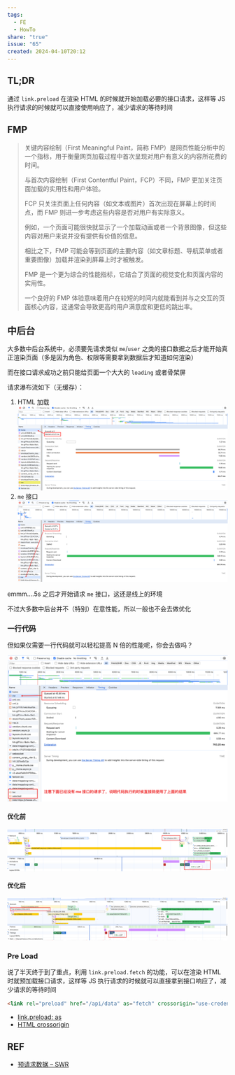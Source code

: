 ```yaml
---  
tags:  
  - FE  
  - HowTo  
share: "true"  
issue: "65"  
created: 2024-04-10T20:12  
---  
```

  
## TL;DR  
  
通过 `link.preload` 在渲染 HTML 的时候就开始加载必要的接口请求，这样等 JS 执行请求的时候就可以直接使用响应了，减少请求的等待时间  
  
## FMP  
  
> 关键内容绘制（First Meaningful Paint，简称 FMP）是网页性能分析中的一个指标，用于衡量网页加载过程中首次呈现对用户有意义的内容所花费的时间。  
>  
> 与首次内容绘制（First Contentful Paint，FCP）不同，FMP 更加关注页面加载的实用性和用户体验。  
>  
> FCP 只关注页面上任何内容（如文本或图片）首次出现在屏幕上的时间点，而 FMP 则进一步考虑这些内容是否对用户有实际意义。  
>  
> 例如，一个页面可能很快就显示了一个加载动画或者一个背景图像，但这些内容对用户来说并没有提供有价值的信息。  
>  
> 相比之下，FMP 可能会等到页面的主要内容（如文章标题、导航菜单或者重要图像）加载并渲染到屏幕上时才被触发。  
>  
> FMP 是一个更为综合的性能指标，它结合了页面的视觉变化和页面内容的实用性。  
>  
> 一个良好的 FMP 体验意味着用户在较短的时间内就能看到并与之交互的页面核心内容，这通常会导致更高的用户满意度和更低的跳出率。  
  
## 中后台  
  
大多数中后台系统中，必须要先请求类似 `me`/`user` 之类的接口数据之后才能开始真正渲染页面（多是因为角色、权限等需要拿到数据后才知道如何渲染）  
  
而在接口请求成功之前只能给页面一个大大的 `loading` 或者骨架屏  
  
请求瀑布流如下（无缓存）：  
  
1. HTML 加载    
   ![](https://raw.githubusercontent.com/lei4519/picture-bed/main/images/202404101120%20Pre%20Load--2024-04-10_11.29.34.png)  
2. `me` 接口    
   ![](https://raw.githubusercontent.com/lei4519/picture-bed/main/images/202404101120%20Pre%20Load--2024-04-10_11.30.13.png)  
  
emmm....5s 之后才开始请求 `me` 接口，这还是线上的环境  
  
不过大多数中后台并不（特别）在意性能，所以一般也不会去做优化  
  
### 一行代码  
  
但如果仅需要一行代码就可以轻松提高 N 倍的性能呢，你会去做吗？  
  
![](https://raw.githubusercontent.com/lei4519/picture-bed/main/images/202404101120%20Pre%20Load--2024-04-10_12.02.24.png)  
  
#### 优化前  
  
![](https://raw.githubusercontent.com/lei4519/picture-bed/main/images/FMP%EF%BC%8C%E4%BD%86%E4%B8%AD%E5%90%8E%E5%8F%B0--2024-04-10_13.02.58.png)  
  
#### 优化后  
  
![](https://raw.githubusercontent.com/lei4519/picture-bed/main/images/FMP%EF%BC%8C%E4%BD%86%E4%B8%AD%E5%90%8E%E5%8F%B0--2024-04-10_12.58.35.png)  
  
### Pre Load  
  
说了半天终于到了重点，利用 `link.preload.fetch` 的功能，可以在渲染 HTML 时就预加载接口请求，这样等 JS 执行请求的时候就可以直接拿到接口响应了，减少请求的等待时间  
  
```html  
<link rel="preload" href="/api/data" as="fetch" crossorigin="use-credentials" />  
```  
  
- [link.preload: as](https://developer.mozilla.org/zh-CN/docs/Web/HTML/Element/link#as)  
- [HTML crossorigin](https://developer.mozilla.org/zh-CN/docs/Web/HTML/Attributes/crossorigin)  
  
## REF  
  
- [预请求数据 – SWR](https://swr.vercel.app/zh-CN/docs/prefetching)  
